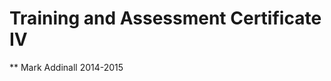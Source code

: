 Training and Assessment Certificate IV
=======================================

** Mark Addinall
2014-2015

